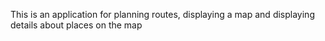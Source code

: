 This is an application for planning routes, displaying a map and displaying details about places on the map
